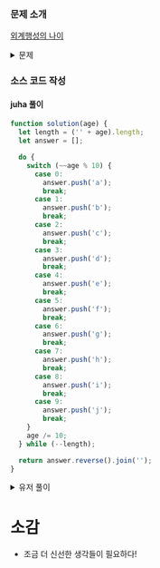 ### 문제 소개

[외계행성의 나이](https://school.programmers.co.kr/learn/courses/30/lessons/120834)

<details>
<summary>문제</summary>
<div markdown="1">

우주여행을 하던 머쓱이는 엔진 고장으로 PROGRAMMERS-962 행성에 불시착하게 됐습니다.
입국심사에서 나이를 말해야 하는데,
PROGRAMMERS-962 행성에서는 나이를 알파벳으로 말하고 있습니다.
a는 0, b는 1, c는 2, ..., j는 9입니다.
예를 들어 23살은 cd, 51살은 fb로 표현합니다.
나이 age가 매개변수로 주어질 때,
PROGRAMMER-962식 나이를 return하도록 solution 함수를 완성해주세요.

</div>
</details>

### 소스 코드 작성

#### juha 풀이

```js
function solution(age) {
  let length = ('' + age).length;
  let answer = [];

  do {
    switch (~~age % 10) {
      case 0:
        answer.push('a');
        break;
      case 1:
        answer.push('b');
        break;
      case 2:
        answer.push('c');
        break;
      case 3:
        answer.push('d');
        break;
      case 4:
        answer.push('e');
        break;
      case 5:
        answer.push('f');
        break;
      case 6:
        answer.push('g');
        break;
      case 7:
        answer.push('h');
        break;
      case 8:
        answer.push('i');
        break;
      case 9:
        answer.push('j');
        break;
    }
    age /= 10;
  } while (--length);

  return answer.reverse().join('');
}
```

<details>
<summary>유저 풀이</summary>
<div markdown="2">

```js
function solution(age) {
  return age
    .toString()
    .split('')
    .map((v) => 'abcdefghij'[v])
    .join('');
}
```

</div>
</details>

# 소감

- 조금 더 신선한 생각들이 필요하다!
